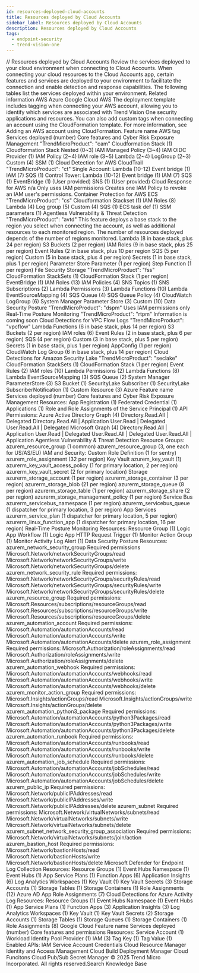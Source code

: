 ```yaml
---
id: resources-deployed-cloud-accounts
title: Resources deployed by Cloud Accounts
sidebar_label: Resources deployed by Cloud Accounts
description: Resources deployed by Cloud Accounts
tags:
  - endpoint-security
  - trend-vision-one
---
```


/*<![CDATA[*/ $('#title').html($('meta[name=map-description]').attr('content')); /*]]>*/ Resources deployed by Cloud Accounts Review the services deployed to your cloud environment when connecting to Cloud Accounts. When connecting your cloud resources to the Cloud Accounts app, certain features and services are deployed to your environment to facilitate the connection and enable detection and response capabilities. The following tables list the services deployed within your environment. Related information AWS Azure Google Cloud AWS The deployment template includes tagging when connecting your AWS account, allowing you to identify which services are associated with Trend Vision One security applications and resources. You can also add custom tags when connecting an account using the CloudFormation template. For more information, see Adding an AWS account using CloudFormation. Feature name AWS tag Services deployed (number) Core features and Cyber Risk Exposure Management "TrendMicroProduct": "cam" Cloudformation Stack (1) Cloudformation Stack Nested (0~3) IAM Managed Policy (3~4) IAM OIDC Provider (1) IAM Policy (2~4) IAM role (3~5) Lambda (2~4) LogGroup (2~3) Custom (4) SSM (1) Cloud Detection for AWS CloudTrail "TrendMicroProduct": "ct" Single Account: Lambda (10-12) Event bridge (1) IAM (7) SQS (1) Control Tower: Lambda (10-12) Event bridge (1) IAM (7) SQS (1) EventBridge (1) (User provided) SNS (1) (User provided) Cloud Response for AWS n/a Only uses IAM permissions Creates one IAM Policy to revoke an IAM user's permissions. Container Protection for AWS ECS "TrendMicroProduct": "cs" Cloudformation Stackset (1) IAM Roles (8) Lambda (4) Log group (5) Custom (4) SQS (1) ECS task def (1) SSM parameters (1) Agentless Vulnerability & Threat Detection "TrendMicroProduct": "avtd" This feature deploys a base stack to the region you select when connecting the account, as well as additional resources to each monitored region. The number of resources deployed depends of the number of regions monitored. Lambda (8 in base stack, plus 24 per region) S3 Buckets (2 per region) IAM Roles (9 in base stack, plus 25 per region) Event Rules (2 in base stack, plus 10 per region SQS (5 per region) Custom (5 in base stack, plus 4 per region) Secrets (1 in base stack, plus 1 per region) Parameter Store Parameter (1 per region) Step Function (1 per region) File Security Storage "TrendMicroProduct": "fss" CloudFormation StackSets (1) CloudFormation Stack (1 per region) EventBridge (1) IAM Roles (13) IAM Policies (4) SNS Topics (1) SNS Subscriptions (2) Lambda Permissions (3) Lambda Functions (10) Lambda EventSourceMapping (4) SQS Queue (4) SQS Queue Policy (4) CloudWatch LogGroup (6) System Manager Parameter Store (3) Custom (10) Data Security Posture "TrendMicroProduct": "dspm" Uses IAM permissions only Real-Time Posture Monitoring "TrendMicroProduct": "rtpm" Information is coming soon Cloud Detections for VPC Flow Logs "TrendMicroProduct": "vpcflow" Lambda Functions (6 in base stack, plus 14 per region) S3 Buckets (2 per region) IAM roles (6) Event Rules (2 in base stack, plus 6 per region) SQS (4 per region) Custom (3 in base stack, plus 5 per region) Secrets (1 in base stack, plus 1 per region) AppConfig (1 per region) CloudWatch Log Group (6 in base stack, plus 14 per region) Cloud Detections for Amazon Security Lake "TrendMicroProduct": "seclake" CloudFormation StackSets (1) CloudFormation Stack (1 per region) Event Rules (2) IAM roles (10) Lambda Permissions (2) Lambda Functions (8) Lambda EventSourceMapping (3) SQS Queue (2) System Manager ParameterStore (3) S3 Bucket (1) SecurityLake Subscriber (1) SecurityLake SubscriberNotification (1) Custom Resource (3) Azure Feature name Services deployed (number) Core features and Cyber Risk Exposure Management Resources: App Registration (1) Federated Credential (1) Applications (1) Role and Role Assignments of the Service Principal (1) API Permissions: Azure Active Directory Graph (4) Directory.Read.All | Delegated Directory.Read.All | Application User.Read | Delegated User.Read.All | Delegated Microsoft Graph (4) Directory.Read.All | Application User.Read | Delegated User.Read.All | Delegated User.Read.All | Application Agentless Vulnerability & Threat Detection Resource Groups: azurem_resource_group (1 common) azurem_resource_group (3, one each for US/AS/EU) IAM and Security: Custom Role Definition (1 for sentry) azurem_role_assignment (32 per region) Key Vault azurem_key_vault (1) azurerm_key_vault_access_policy (1 for primary location, 2 per region) azurerm_key_vault_secret (2 for primary location) Storage azurerm_storage_account (1 per region) azurerm_storage_container (3 per region) azurerm_storage_blob (21 per region) azurerm_storage_queue (8 per region) azurerm_storage_table (1 per region) azurerm_storage_share (2 per region) azurerm_storage_management_policy (1 per region) Service Bus azurerm_servicebus_namespace (1 per region) azurerm_servicebus_queue (1 dispatcher for primary location, 3 per region) App Services azurerm_service_plan (1 dispatcher for primary location, 5 per region) azurerm_linux_function_app (1 dispatcher for primary location, 16 per region) Real-Time Posture Monitoring Resources: Resource Group (1) Logic App Workflow (1) Logic App HTTP Request Trigger (1) Monitor Action Group (1) Monitor Activity Log Alert (1) Data Security Posture Resources: azurem_network_security_group Required permissions Microsoft.Network/networkSecurityGroups/read Microsoft.Network/networkSecurityGroups/write Microsoft.Network/networkSecurityGroups/delete azurem_network_security_rule Required permissions: Microsoft.Network/networkSecurityGroups/securityRules/read Microsoft.Network/networkSecurityGroups/securityRules/write Microsoft.Network/networkSecurityGroups/securityRules/delete azurem_resource_group Required permissions: Microsoft.Resources/subscriptions/resourceGroups/read Microsoft.Resources/subscriptions/resourceGroups/write Microsoft.Resources/subscriptions/resourceGroups/delete azurem_automation_account Required permissions: Microsoft.Automation/automationAccounts/read Microsoft.Automation/automationAccounts/write Microsoft.Automation/automationAccounts/delete azurem_role_assignment Required permissions: Microsoft.Authorization/roleAssignments/read Microsoft.Authorization/roleAssignments/write Microsoft.Authorization/roleAssignments/delete azurem_automation_webhook Required permissions: Microsoft.Automation/automationAccounts/webhooks/read Microsoft.Automation/automationAccounts/webhooks/write Microsoft.Automation/automationAccounts/webhooks/delete azurem_monitor_action_group Required permissions: Microsoft.Insights/actionGroups/read Microsoft.Insights/actionGroups/write Microsoft.Insights/actionGroups/delete azurem_automation_python3_package Required permissions: Microsoft.Automation/automationAccounts/python3Packages/read Microsoft.Automation/automationAccounts/python3Packages/write Microsoft.Automation/automationAccounts/python3Packages/delete azurem_automation_runbook Required permissions: Microsoft.Automation/automationAccounts/runbooks/read Microsoft.Automation/automationAccounts/runbooks/write Microsoft.Automation/automationAccounts/runbooks/delete azurem_automation_job_schedule Required permissions: Microsoft.Automation/automationAccounts/jobSchedules/read Microsoft.Automation/automationAccounts/jobSchedules/write Microsoft.Automation/automationAccounts/jobSchedules/delete azurem_public_ip Required permissions: Microsoft.Network/publicIPAddresses/read Microsoft.Network/publicIPAddresses/write Microsoft.Network/publicIPAddresses/delete azurem_subnet Required permissions: Microsoft.Network/virtualNetworks/subnets/read Microsoft.Network/virtualNetworks/subnets/write Microsoft.Network/virtualNetworks/subnets/delete azurem_subnet_network_security_group_association Required permissions: Microsoft.Network/virtualNetworks/subnets/join/action azurem_bastion_host Required permissions: Microsoft.Network/bastionHosts/read Microsoft.Network/bastionHosts/write Microsoft.Network/bastionHosts/delete Microsoft Defender for Endpoint Log Collection Resources: Resource Groups (1) Event Hubs Namespace (1) Event Hubs (1) App Service Plans (1) Function Apps (6) Application Insights (6) Log Analytics Workspaces (1) Key Vault (1) Key Vault Secrets (3) Storage Accounts (1) Storage Tables (1) Storage Containers (1) Role Assignments (12) Azure AD App Role Assignments (7) Cloud Detections for Azure Activity Log Resources: Resource Groups (1) Event Hubs Namespace (1) Event Hubs (1) App Service Plans (1) Function Apps (3) Application Insights (3) Log Analytics Workspaces (1) Key Vault (1) Key Vault Secrets (2) Storage Accounts (1) Storage Tables (1) Storage Queues (1) Storage Containers (1) Role Assignments (8) Google Cloud Feature name Services deployed (number) Core features and permissions Resources: Service Account (1) Workload Identity Pool Provider (1) IAM (3) Tag Key (1) Tag Value (1) Enabled APIs: IAM Service Account Credentials Cloud Resource Manager Identity and Access Management Cloud Build Deployment Manager Cloud Funcitons Cloud Pub/Sub Secret Manager © 2025 Trend Micro Incorporated. All rights reserved.Search Knowledge Base